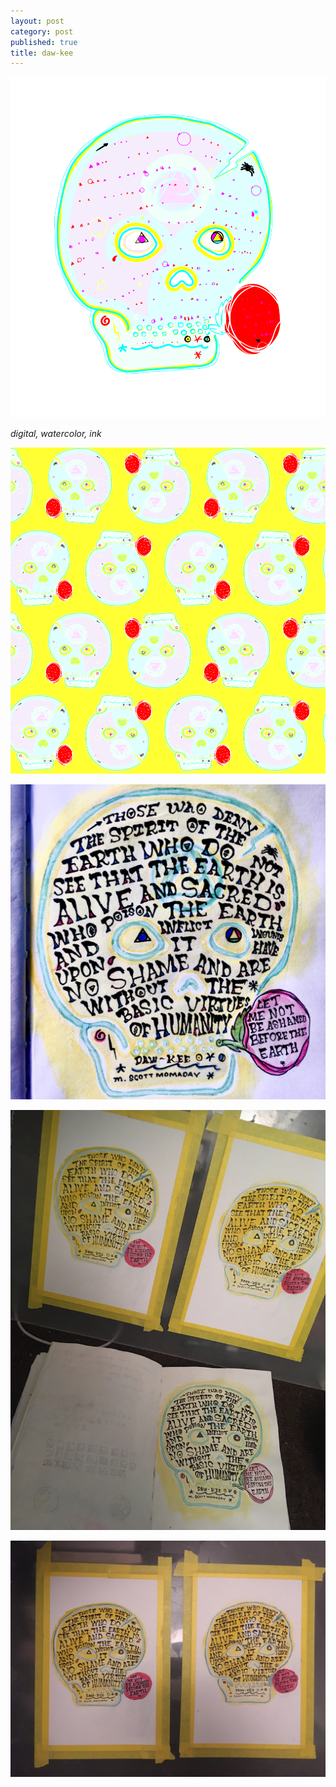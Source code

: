 ```yaml
---
layout: post
category: post
published: true
title: daw-kee
---
```

![u r a flower](/media/ura-flower.png)
<!--more-->
<span class='medium fr'>*digital, watercolor, ink*</span>  
   
   
   
![pattern](/media/flower-pattern.png)  
  
![daw-kee](/media/daw-kee.jpeg)  
  
![daw-kee 1](/media/daw-kee-1.jpeg)  
  
![daw-kee 2](/media/daw-kee-2.jpeg)  